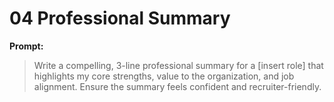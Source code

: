 # 04 Professional Summary

**Prompt:**

> Write a compelling, 3-line professional summary for a [insert role] that highlights my core strengths, value to the organization, and job alignment. Ensure the summary feels confident and recruiter-friendly.